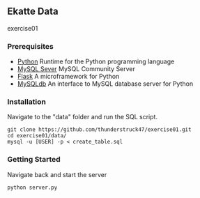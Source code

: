 ## Ekatte Data

exercise01

### Prerequisites

* [Python](https://www.python.org/downloads/) Runtime for the Python programming language
* [MySQL Sever](https://dev.mysql.com/downloads/mysql/) MySQL Community Server
* [Flask](http://flask.pocoo.org/) A microframework for Python
* [MySQLdb](http://mysql-python.sourceforge.net/MySQLdb.html) An interface to MySQL database server for Python

### Installation

Navigate to the "data" folder and run the SQL script.
````
git clone https://github.com/thunderstruck47/exercise01.git
cd exercise01/data/
mysql -u [USER] -p < create_table.sql
````

### Getting Started

Navigate back and start the server

````
python server.py
````

